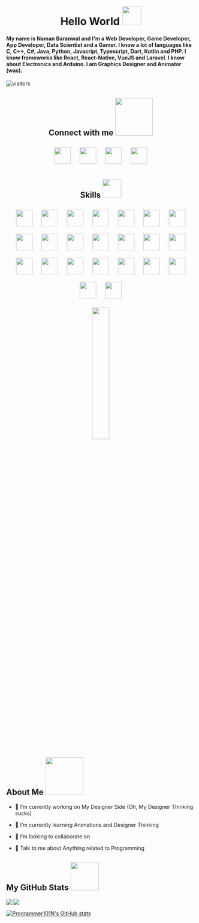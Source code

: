 <h1 align='center'> Hello World <img src = "https://raw.githubusercontent.com/MartinHeinz/MartinHeinz/master/wave.gif" width = 50px> </h1>
<h4> My name is Naman Baranwal and I'm a Web Developer, Game Developer, App Developer, Data Scientist and a Gamer. I know a lot of languages like C, C++, C#, Java, Python, Javacript, Typescript, Dart, Kotlin and PHP. I know frameworks like React, React-Native, VueJS and Laravel. I know about Electronics and Arduino. I am Graphics Designer and Animator (was).</h4>
<p align='center'>

![visitors](https://visitor-badge.glitch.me/badge?page_id=Programmer101N.Programmer101N)

</p>
<h2 align='center'> Connect with me <img src='https://raw.githubusercontent.com/ShahriarShafin/ShahriarShafin/main/Assets/handshake.gif' width="100px"> </h2>
<p align = 'center'>
<a href = 'https://www.linkedin.com/in/Programmer101N'> <img style="margin: 10px;" width = '44px' align= 'center' src="https://raw.githubusercontent.com/rahulbanerjee26/githubAboutMeGenerator/main/icons/linked-in-alt.svg"/></a> 
<a href = 'https://www.twitter.com/Programmer101N'> <img style="margin: 10px;" width = '44px' align= 'center' src="https://raw.githubusercontent.com/rahulbanerjee26/githubAboutMeGenerator/main/icons/twitter.svg"/></a> 
<a href = 'programmer101n.com'> <img style="margin: 10px;" width = '44px' align= 'center' src="https://raw.githubusercontent.com/rahulbanerjee26/githubAboutMeGenerator/main/icons/portfolio.png"/></a> 
<a href = 'https://www.github.com/Programmer101N'> <img style="margin: 10px;" width = '44px' align= 'center' src="https://raw.githubusercontent.com/rahulbanerjee26/githubAboutMeGenerator/main/icons/github.svg"/></a> 

</p>
</div>



<h2 align='center'> Skills <img src = "https://media2.giphy.com/media/QssGEmpkyEOhBCb7e1/giphy.gif?cid=ecf05e47a0n3gi1bfqntqmob8g9aid1oyj2wr3ds3mg700bl&rid=giphy.gif" width = 50px> </h2>
<p align = 'center'>
<img style="margin: 10px;" width ='44px' align='center' src ='https://raw.githubusercontent.com/rahulbanerjee26/githubAboutMeGenerator/main/icons/android.svg'>
<img style="margin: 10px;" width ='44px' align='center' src ='https://raw.githubusercontent.com/rahulbanerjee26/githubAboutMeGenerator/main/icons/arduino.svg'>
<img style="margin: 10px;" width ='44px' align='center' src ='https://raw.githubusercontent.com/rahulbanerjee26/githubAboutMeGenerator/main/icons/c.svg'>
<img style="margin: 10px;" width ='44px' align='center' src ='https://raw.githubusercontent.com/rahulbanerjee26/githubAboutMeGenerator/main/icons/cpp.svg'>
<img style="margin: 10px;" width ='44px' align='center' src ='https://raw.githubusercontent.com/rahulbanerjee26/githubAboutMeGenerator/main/icons/csharp.svg'>
<img style="margin: 10px;"width ='44px' align='center' src ='https://raw.githubusercontent.com/rahulbanerjee26/githubAboutMeGenerator/main/icons/css.svg'>
<img style="margin: 10px;"width ='44px' align='center' src ='https://raw.githubusercontent.com/rahulbanerjee26/githubAboutMeGenerator/main/icons/dart.svg'>
<img style="margin: 10px;"width ='44px' align='center' src ='https://raw.githubusercontent.com/rahulbanerjee26/githubAboutMeGenerator/main/icons/discord.svg'>
<img style="margin: 10px;"width ='44px' align='center' src ='https://raw.githubusercontent.com/rahulbanerjee26/githubAboutMeGenerator/main/icons/django.svg'>
<img style="margin: 10px;"width ='44px' align='center' src ='https://raw.githubusercontent.com/rahulbanerjee26/githubAboutMeGenerator/main/icons/express.svg'>
<img style="margin: 10px;"width ='44px' align='center' src ='https://raw.githubusercontent.com/rahulbanerjee26/githubAboutMeGenerator/main/icons/firebase.svg'>
<img style="margin: 10px;"width ='44px' align='center' src ='https://raw.githubusercontent.com/rahulbanerjee26/githubAboutMeGenerator/main/icons/flutter.svg'>
<img style="margin: 10px;"width ='44px' align='center' src ='https://raw.githubusercontent.com/rahulbanerjee26/githubAboutMeGenerator/main/icons/github.svg'>
<img style="margin: 10px;"width ='44px' align='center' src ='https://raw.githubusercontent.com/rahulbanerjee26/githubAboutMeGenerator/main/icons/graphql.svg'>
<img style="margin: 10px;"width ='44px' align='center' src ='https://raw.githubusercontent.com/rahulbanerjee26/githubAboutMeGenerator/main/icons/html.svg'>
<img style="margin: 10px;"width ='44px' align='center' src ='https://raw.githubusercontent.com/rahulbanerjee26/githubAboutMeGenerator/main/icons/java.svg'>
<img style="margin: 10px;"width ='44px' align='center' src ='https://raw.githubusercontent.com/rahulbanerjee26/githubAboutMeGenerator/main/icons/javascript.svg'>
<img style="margin: 10px;"width ='44px' align='center' src ='https://raw.githubusercontent.com/rahulbanerjee26/githubAboutMeGenerator/main/icons/typescript.svg'>
<img style="margin: 10px;"width ='44px' align='center' src ='https://raw.githubusercontent.com/rahulbanerjee26/githubAboutMeGenerator/main/icons/nodejs.svg'>
<img style="margin: 10px;"width ='44px' align='center' src ='https://raw.githubusercontent.com/rahulbanerjee26/githubAboutMeGenerator/main/icons/mongodb.svg'>
<img style="margin: 10px;"width ='44px' align='center' src ='https://raw.githubusercontent.com/rahulbanerjee26/githubAboutMeGenerator/main/icons/python.svg'>
<img style="margin: 10px;"width ='44px' align='center' src ='https://raw.githubusercontent.com/rahulbanerjee26/githubAboutMeGenerator/main/icons/unity.svg'>
<img style="margin: 10px;"width ='44px' align='center' src ='https://raw.githubusercontent.com/rahulbanerjee26/githubAboutMeGenerator/main/icons/twitch.svg'>
<br>
</p>
<div align='center'>
<img width ='30%' height = '30%'  src='https://cdn.pixabay.com/photo/2018/09/24/08/31/pixel-cells-3699334_1280.png'/>
</div>
<h2> About Me <img src = "https://media0.giphy.com/media/KDDpcKigbfFpnejZs6/giphy.gif?cid=ecf05e47oy6f4zjs8g1qoiystc56cu7r9tb8a1fe76e05oty&rid=giphy.gif" width = 100px></h2>

- 🔭 I’m currently working on My Designer Side (Oh, My Designer Thinking sucks)

- 🌱 I’m currently learning Animations and Designer Thinking 

- 👯 I’m looking to collaborate on  

- 💬 Talk to me about Anything related to Programming 




<h2> My GitHub Stats <img src='https://media1.giphy.com/media/du3J3cXyzhj75IOgvA/giphy.gif?cid=ecf05e47x2g034i9pzwtzzsd3xgg2w9nr94t4tflbbgo3008&rid=giphy.gif' width='75px'> </h2>
<a href="https://github.com/anuraghazra/github-readme-stats">
<img align="left" src="https://github-readme-stats.vercel.app/api?username=Programmer101N&count_private=true&show_icons=true&theme=dark" />
</a>
<a href="https://github.com/anuraghazra/convoychat">
<img align="center" src="https://github-readme-stats.vercel.app/api/top-langs/?username=Programmer101N&theme=dark" />
</a>

<!-- BLOG-POST-LIST:START -->
<!-- BLOG-POST-LIST:END -->
[![Programmer101N's GitHub stats](https://github-readme-stats.vercel.app/api?username=programmer101n&layout=compact)](https://github.com/anuraghazra/github-readme-stats)
